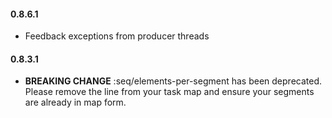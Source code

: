 #### 0.8.6.1
- Feedback exceptions from producer threads

#### 0.8.3.1
- **BREAKING CHANGE** :seq/elements-per-segment has been deprecated. Please remove the line from your task map and ensure your segments are already in map form.

